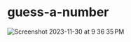 # guess-a-number
![Screenshot 2023-11-30 at 9 36 35 PM](https://github.com/sudo-self/guess-a-number/assets/119916323/60adba0b-a0fd-48f3-b30e-7a564bd98dcc)
